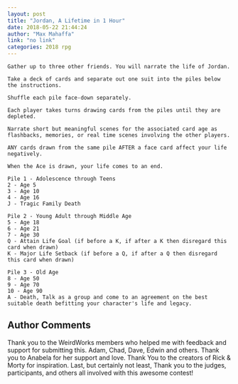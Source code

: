 ```yaml
---
layout: post
title: "Jordan, A Lifetime in 1 Hour"
date: 2018-05-22 21:44:24
author: "Max Mahaffa"
link: "no link"
categories: 2018 rpg
---
```

```
Gather up to three other friends. You will narrate the life of Jordan.

Take a deck of cards and separate out one suit into the piles below the instructions.

Shuffle each pile face-down separately.

Each player takes turns drawing cards from the piles until they are depleted.

Narrate short but meaningful scenes for the associated card age as flashbacks, memories, or real time scenes involving the other players.

ANY cards drawn from the same pile AFTER a face card affect your life negatively.

When the Ace is drawn, your life comes to an end.

Pile 1 - Adolescence through Teens
2 - Age 5
3 - Age 10
4 - Age 16
J - Tragic Family Death

Pile 2 - Young Adult through Middle Age
5 - Age 18
6 - Age 21
7 - Age 30
Q - Attain Life Goal (if before a K, if after a K then disregard this card when drawn)
K - Major Life Setback (if before a Q, if after a Q then disregard this card when drawn)

Pile 3 - Old Age
8 - Age 50
9 - Age 70
10 - Age 90
A - Death, Talk as a group and come to an agreement on the best suitable death befitting your character's life and legacy.
```
## Author Comments 

Thank you to the WeirdWorks members who helped me with feedback and support for submitting this. Adam, Chad, Dave, Edwin and others. Thank you to  Anabela for her support and love. Thank You to the creators of Rick & Morty for inspiration. Last, but certainly not least, Thank you to the judges, participants, and others all involved with this awesome contest!
